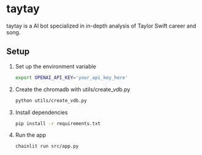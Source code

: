 # taytay
taytay is a AI bot specialized in in-depth analysis of Taylor Swift career and song. 

## Setup

1. Set up the environment variable

   ```bash
   export OPENAI_API_KEY='your_api_key_here'
   ```
2. Create the chromadb with utils/create_vdb.py
   ```bash
   python utils/create_vdb.py
   ```
3. Install dependencies
   ```bash
   pip install -r requirements.txt
   ```
4. Run the app
   ```bash
   chainlit run src/app.py
   ```

